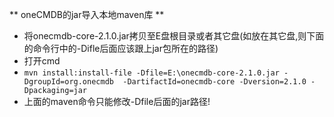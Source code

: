 ** oneCMDB的jar导入本地maven库 **

* 将onecmdb-core-2.1.0.jar拷贝至E盘根目录或者其它盘(如放在其它盘,则下面的命令行中的-Difle后面应该跟上jar包所在的路径)
* 打开cmd
* `mvn install:install-file -Dfile=E:\onecmdb-core-2.1.0.jar -DgroupId=org.onecmdb 
-DartifactId=onecmdb-core -Dversion=2.1.0 -Dpackaging=jar`
* 上面的maven命令只能修改-Dfile后面的jar路径!